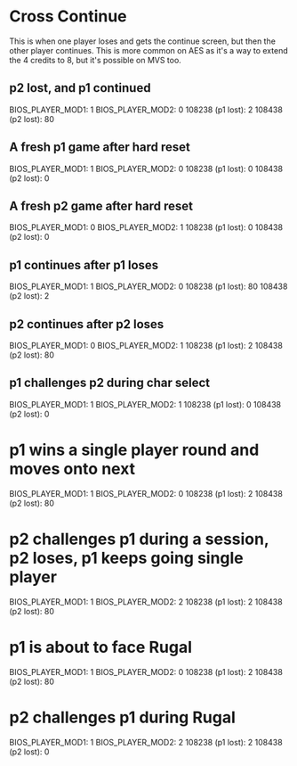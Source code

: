 # Cross Continue

This is when one player loses and gets the continue screen, but then the other player continues. This is more common on AES as it's a way to extend the 4 credits to 8, but it's possible on MVS too.

## p2 lost, and p1 continued

BIOS_PLAYER_MOD1: 1
BIOS_PLAYER_MOD2: 0
108238 (p1 lost): 2
108438 (p2 lost): 80

## A fresh p1 game after hard reset

BIOS_PLAYER_MOD1: 1
BIOS_PLAYER_MOD2: 0
108238 (p1 lost): 0
108438 (p2 lost): 0

## A fresh p2 game after hard reset

BIOS_PLAYER_MOD1: 0
BIOS_PLAYER_MOD2: 1
108238 (p1 lost): 0
108438 (p2 lost): 0

## p1 continues after p1 loses

BIOS_PLAYER_MOD1: 1
BIOS_PLAYER_MOD2: 0
108238 (p1 lost): 80
108438 (p2 lost): 2

## p2 continues after p2 loses

BIOS_PLAYER_MOD1: 0
BIOS_PLAYER_MOD2: 1
108238 (p1 lost): 2
108438 (p2 lost): 80

## p1 challenges p2 during char select

BIOS_PLAYER_MOD1: 1
BIOS_PLAYER_MOD2: 1
108238 (p1 lost): 0
108438 (p2 lost): 0

# p1 wins a single player round and moves onto next

BIOS_PLAYER_MOD1: 1
BIOS_PLAYER_MOD2: 0
108238 (p1 lost): 2
108438 (p2 lost): 80

# p2 challenges p1 during a session, p2 loses, p1 keeps going single player

BIOS_PLAYER_MOD1: 1
BIOS_PLAYER_MOD2: 2
108238 (p1 lost): 2
108438 (p2 lost): 80

# p1 is about to face Rugal

BIOS_PLAYER_MOD1: 1
BIOS_PLAYER_MOD2: 0
108238 (p1 lost): 2
108438 (p2 lost): 80

# p2 challenges p1 during Rugal

BIOS_PLAYER_MOD1: 1
BIOS_PLAYER_MOD2: 2
108238 (p1 lost): 2
108438 (p2 lost): 0
